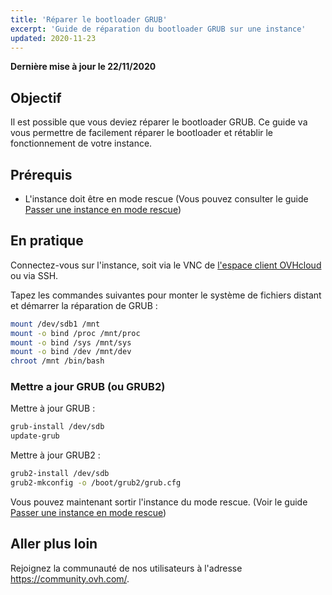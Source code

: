 ```yaml
---
title: 'Réparer le bootloader GRUB'
excerpt: 'Guide de réparation du bootloader GRUB sur une instance'
updated: 2020-11-23
---
```


**Dernière mise à jour le 22/11/2020**

## Objectif

Il est possible que vous deviez réparer le bootloader GRUB. Ce guide va vous permettre de facilement réparer le bootloader et rétablir le fonctionnement de votre instance.

## Prérequis

- L'instance doit être en mode rescue (Vous pouvez consulter le guide [Passer une instance en mode rescue](/pages/public_cloud/compute/put_an_instance_in_rescue_mode))

## En pratique

Connectez-vous sur l'instance, soit via le VNC de [l'espace client OVHcloud](https://ca.ovh.com/auth/?action=gotomanager&from=https://www.ovh.com/ca/fr/&ovhSubsidiary=qc) ou via SSH.

Tapez les commandes suivantes pour monter le système de fichiers distant et démarrer la réparation de GRUB :

```sh
mount /dev/sdb1 /mnt
mount -o bind /proc /mnt/proc
mount -o bind /sys /mnt/sys
mount -o bind /dev /mnt/dev
chroot /mnt /bin/bash
```

### Mettre a jour GRUB (ou GRUB2)

Mettre à jour GRUB :

```sh
grub-install /dev/sdb
update-grub
```

Mettre à jour GRUB2 :

```sh
grub2-install /dev/sdb
grub2-mkconfig -o /boot/grub2/grub.cfg
```

Vous pouvez maintenant sortir l'instance du mode rescue. (Voir le guide [Passer une instance en mode rescue](/pages/public_cloud/compute/put_an_instance_in_rescue_mode))

## Aller plus loin

Rejoignez la communauté de nos utilisateurs à l'adresse <https://community.ovh.com/>.
